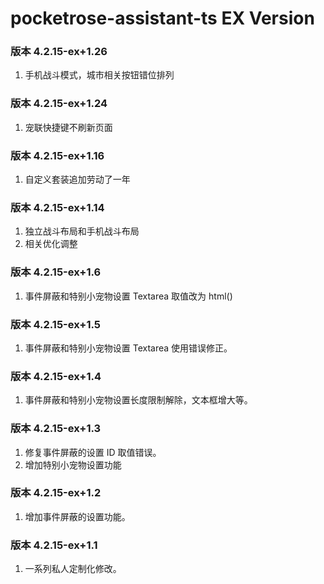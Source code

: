 # pocketrose-assistant-ts EX Version

### 版本 4.2.15-ex+1.26

1. 手机战斗模式，城市相关按钮错位排列

### 版本 4.2.15-ex+1.24

1. 宠联快捷键不刷新页面

### 版本 4.2.15-ex+1.16

1. 自定义套装追加劳动了一年

### 版本 4.2.15-ex+1.14

1. 独立战斗布局和手机战斗布局
2. 相关优化调整

### 版本 4.2.15-ex+1.6

1. 事件屏蔽和特别小宠物设置 Textarea 取值改为 html()

### 版本 4.2.15-ex+1.5

1. 事件屏蔽和特别小宠物设置 Textarea 使用错误修正。

### 版本 4.2.15-ex+1.4

1. 事件屏蔽和特别小宠物设置长度限制解除，文本框增大等。

### 版本 4.2.15-ex+1.3

1. 修复事件屏蔽的设置 ID 取值错误。
2. 增加特别小宠物设置功能

### 版本 4.2.15-ex+1.2

1. 增加事件屏蔽的设置功能。

### 版本 4.2.15-ex+1.1

1. 一系列私人定制化修改。

